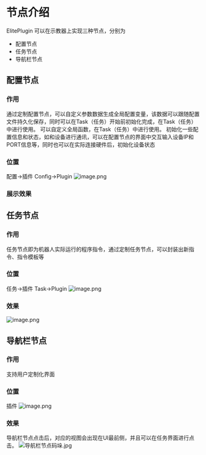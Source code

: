 # 节点介绍
ElitePlugin 可以在示教器上实现三种节点，分别为

- 配置节点
- 任务节点
- 导航栏节点
## 配置节点
### 作用
通过定制配置节点，可以自定义参数数据生成全局配置变量，该数据可以跟随配置文件持久化保存，同时可以在Task（任务）开始前初始化完成，在Task（任务）中进行使用。
可以自定义全局函数，在Task（任务）中进行使用。
初始化一些配置信息和状态，如和设备进行通讯，可以在配置节点的界面中交互输入设备IP和PORT信息等，同时也可以在实际连接硬件后，初始化设备状态
### 位置
配置->插件
Config->Plugin
![image.png](https://cdn.nlark.com/yuque/0/2022/png/22505340/1669045582521-864465b0-c53e-4719-9042-5a02b1d77cfd.png#averageHue=%23dcc09a&clientId=u62d0fb81-d195-4&from=paste&height=800&id=ucbfafe60&name=image.png&originHeight=800&originWidth=1280&originalType=binary&ratio=1&rotation=0&showTitle=false&size=150494&status=done&style=none&taskId=u0238c51b-06bf-453d-9e6b-81771be463e&title=&width=1280)
### 展示效果

## 任务节点
### 作用
任务节点即为机器人实际运行的程序指令，通过定制任务节点，可以封装出新指令、指令模板等
### 位置
任务->插件
Task->Plugin
![image.png](https://cdn.nlark.com/yuque/0/2022/png/22505340/1669045656821-fa4f620d-7dfa-4a84-80c7-60590e63baac.png#averageHue=%23e0c691&clientId=u62d0fb81-d195-4&from=paste&height=800&id=ufaf98270&name=image.png&originHeight=800&originWidth=1280&originalType=binary&ratio=1&rotation=0&showTitle=false&size=128918&status=done&style=none&taskId=ub4297a35-0ed5-44e9-82a0-6fcde7e31df&title=&width=1280)
### 效果
![image.png](https://cdn.nlark.com/yuque/0/2022/png/22505340/1669045855987-32304029-cac6-48f4-8d29-4d5df31db818.png#averageHue=%23dfc9a9&clientId=u62d0fb81-d195-4&from=paste&height=800&id=uffe827df&name=image.png&originHeight=800&originWidth=1280&originalType=binary&ratio=1&rotation=0&showTitle=false&size=118834&status=done&style=none&taskId=u5cfee026-e226-4985-a11f-fae9d128e90&title=&width=1280)
## 导航栏节点
### 作用
支持用户定制化界面
### 位置
插件
![image.png](https://cdn.nlark.com/yuque/0/2022/png/22505340/1669046122652-2e78f339-ebc9-4ef8-a37b-8f026b9b1ab7.png#averageHue=%23ecdbbe&clientId=u62d0fb81-d195-4&from=paste&height=800&id=u950f7d1a&name=image.png&originHeight=800&originWidth=1280&originalType=binary&ratio=1&rotation=0&showTitle=false&size=85762&status=done&style=none&taskId=ub5ae3f1c-ee68-4613-bc60-449bb9f7424&title=&width=1280)
### 效果
导航栏节点点击后，对应的视图会出现在UI最前侧，并且可以在任务界面进行点击。
![导航栏节点码垛.jpg](https://cdn.nlark.com/yuque/0/2022/jpeg/22505340/1670771445344-816a3192-a1f1-46b4-81a2-b5f2da7139c0.jpeg#averageHue=%23e5ddc2&clientId=u033a9d28-dbb2-4&from=paste&height=718&id=u22e4cedb&name=%E5%AF%BC%E8%88%AA%E6%A0%8F%E8%8A%82%E7%82%B9%E7%A0%81%E5%9E%9B.jpg&originHeight=718&originWidth=1148&originalType=binary&ratio=1&rotation=0&showTitle=false&size=114241&status=done&style=none&taskId=ufc0fd20b-bd58-4220-8090-f910b5d3c7b&title=&width=1148)
